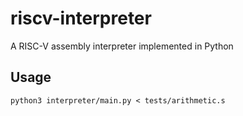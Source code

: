 # riscv-interpreter
A RISC-V assembly interpreter implemented in Python

## Usage

```shell
python3 interpreter/main.py < tests/arithmetic.s
```
